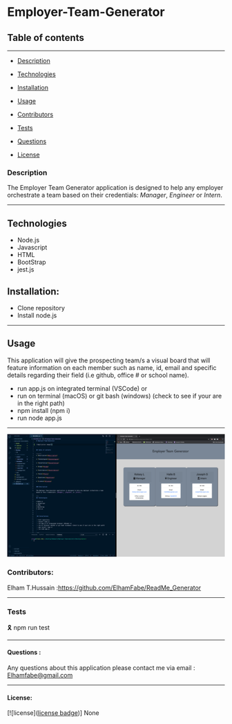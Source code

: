 # Employer-Team-Generator

## Table of contents

-------
* [Description](#description)

* [Technologies](#technologies)

* [Installation](#installation)

* [Usage](#usage)

* [Contributors](#contributors)

* [Tests](#tests)

* [Questions](#questions)

* [License](#license)


### Description

The Employer Team Generator application is designed to help any employer orchestrate a team based on their credentials: _Manager_, _Engineer_ or _Intern_.

---
## Technologies

* Node.js
* Javascript
* HTML
* BootStrap
* jest.js



 ## Installation:

 - Clone repository
 - Install node.js
 
 ---

 ## Usage
 
 This application will give the prospecting team/s a visual board that will feature information on each member such as name, id, email and specific details regarding their field (i.e github, office # or school name). 
 - run app.js on integrated terminal (VSCode) or
 - run on terminal (macOS) or git bash (windows) (check to see if your are in the right path)
 - npm install (npm i)
 - run node app.js

---
    
![ApplicationImage](Develop/Assets/images/TeamGen.png)


### Contributors:

Elham T.Hussain :https://github.com/ElhamFabe/ReadMe_Generator

---

### Tests

🎗 npm run test

---
#### Questions :
Any questions about this application please contact me via email : Elhamfabe@gmail.com

 ---

 #### License:
[![license]([license badge](https://img.shields.io/static/v1?label=license&message=None&color=ffa500))]
 None
